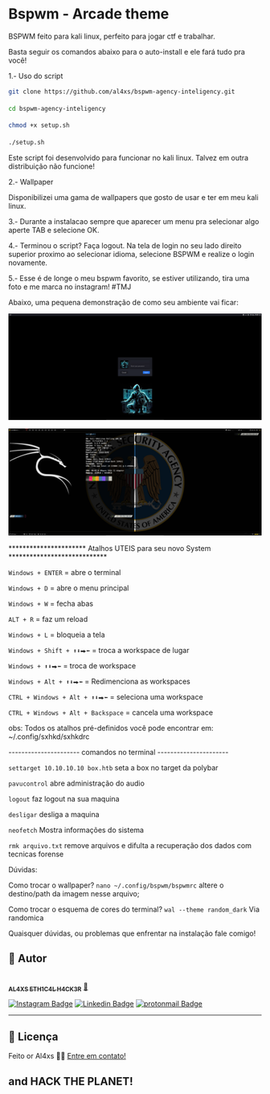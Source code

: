 # Bspwm - Arcade theme

BSPWM feito para kali linux, perfeito para jogar ctf e trabalhar.

Basta seguir os comandos abaixo para o auto-install e ele fará tudo pra você!

1.- Uso do script

```bash
git clone https://github.com/al4xs/bspwm-agency-inteligency.git

cd bspwm-agency-inteligency

chmod +x setup.sh

./setup.sh
```

Este script foi desenvolvido para funcionar no kali linux.
Talvez em outra distribuição não funcione!

2.- Wallpaper

Disponibilizei uma gama de wallpapers que gosto de usar e ter em meu kali linux.

3.- Durante a instalacao sempre que aparecer um menu pra selecionar algo aperte TAB e selecione OK.

4.- Terminou o script? Faça logout. Na tela de login no seu lado direito superior proximo ao selecionar idioma, selecione BSPWM e realize o login novamente.

5.- Esse é de longe o meu bspwm favorito, se estiver utilizando, tira uma foto e me marca no instagram! #TMJ

Abaixo, uma pequena demonstração de como seu ambiente vai ficar:

![Picture 1](preview/demo1.png)

![Picture 2](preview/demo2.png)


********************** Atalhos UTEIS para seu novo System ****************************

`Windows + ENTER` = abre o terminal

`Windows + D` = abre o menu principal

`Windows + W` = fecha abas

`ALT + R` = faz um reload

`Windows + L` = bloqueia a tela

`Windows + Shift + ⬆⬇⮕⬅` = troca a workspace de lugar

`Windows + ⬆⬇⮕⬅` = troca de workspace

`Windows + Alt + ⬆⬇⮕⬅` = Redimenciona as workspaces

`CTRL + Windows + Alt + ⬆⬇⮕⬅` = seleciona uma workspace

`CTRL + Windows + Alt + Backspace` = cancela uma workspace


obs: Todos os atalhos pré-definidos você pode encontrar em: ~/.config/sxhkd/sxhkdrc

---------------------- comandos no terminal ----------------------


`settarget 10.10.10.10 box.htb`  seta a box no target da polybar

`pavucontrol` abre administração do audio

`logout` faz logout na sua maquina

`desligar` desliga a maquina

`neofetch`  Mostra informações do sistema

`rmk arquivo.txt`  remove arquivos e difulta a recuperação dos dados com tecnicas forense



Dúvidas:

Como trocar o wallpaper?
`nano ~/.config/bspwm/bspwmrc` altere o destino/path da imagem nesse arquivo;

Como trocar o esquema de cores do terminal?
`wal --theme random_dark`  Via randomica


Quaisquer dúvidas, ou problemas que enfrentar na instalação fale comigo!
## 🦸 Autor

 <a href="https://github.com/al4xs">
 <img style="border-radius: 50%;" src="https://avatars.githubusercontent.com/u/40411471?v=4" width="100px;" alt=""/>
 <br />
 <sub><b>AL4XS ETH1C4L H4CK3R</b></sub></a> <a href="http://al4xs.github.io/" title="Github Personal Blog"> 🚀</a>
 <br />

[![Instagram Badge](https://img.shields.io/badge/-@michaelferral4xs-1ca0f1?style=flat-square&labelColor=1ca0f1&logo=instagram&logoColor=white&link=https://instagram.com/michaelferral4xs)](https://instagram.com/michaelferral4xs) 
[![Linkedin Badge](https://img.shields.io/badge/-Al4xs-blue?style=flat-square&logo=Linkedin&logoColor=white&link=https://www.linkedin.com/in/michael-al4xs/)](https://www.linkedin.com/in/michael-al4xs/) 
[![protonmail Badge](https://img.shields.io/badge/-@al4xs@protonmail.com-c14438?style=flat-square&logo=protonmail&logoColor=white&link=mailto:al4xs@protonmail.com)](mailto:al4xs@protonmail.com)

---

## 📝 Licença

Feito or Al4xs 👋🏽 [Entre em contato!](https://www.linkedin.com/in/michael-al4xs/)

and HACK THE PLANET!
---
